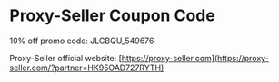 # Proxy-Seller Coupon Code  

10% off promo code: JLCBQU_549676  
 
Proxy-Seller official website: [https://proxy-seller.com](https://proxy-seller.com/?partner=HK95OAD727RYTH)
